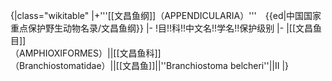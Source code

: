{|class="wikitable"
|+'''[[文昌鱼纲]]（APPENDICULARIA）'''　{{ed|中国国家重点保护野生动物名录/文昌鱼纲}}
|-
!目!!科!!中文名!!学名!!保护级别
|-
|[[文昌鱼目]]<br>（AMPHIOXIFORMES）||[[文昌鱼科]]<br>（Branchiostomatidae）||[[文昌鱼]]||''Branchiostoma belcheri''||II
|}